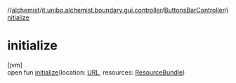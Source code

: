 //[alchemist](../../../index.md)/[it.unibo.alchemist.boundary.gui.controller](../index.md)/[ButtonsBarController](index.md)/[initialize](initialize.md)

# initialize

[jvm]\
open fun [initialize](initialize.md)(location: [URL](https://docs.oracle.com/javase/8/docs/api/java/net/URL.html), resources: [ResourceBundle](https://docs.oracle.com/javase/8/docs/api/java/util/ResourceBundle.html))
